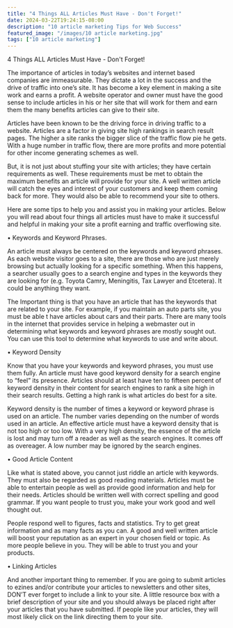 ```yaml
---
title: "4 Things ALL Articles Must Have - Don't Forget!"
date: 2024-03-22T19:24:15-08:00
description: "10 article marketing Tips for Web Success"
featured_image: "/images/10 article marketing.jpg"
tags: ["10 article marketing"]
---
```


4 Things ALL Articles Must Have - Don't Forget!


The importance of articles in today’s websites and internet based companies are immeasurable. They dictate a lot in the success and the drive of traffic into one’s site.   It has become a key element in making a site work and earns a profit. A website operator and owner must have the good sense to include articles in his or her site that will work for them and earn them the many benefits articles can give to their site.

Articles have been known to be the driving force in driving traffic to a website. Articles are a factor in giving site high rankings in search result pages. The higher a site ranks the bigger slice of the traffic flow pie he gets. With a huge number in traffic flow, there are more profits and more potential for other income generating schemes as well.

But, it is not just about stuffing your site with articles; they have certain requirements as well. These requirements must be met to obtain the maximum benefits an article will provide for your site. A well written article will catch the eyes and interest of your customers and keep them coming back for more.  They would also be able to recommend your site to others.

Here are some tips to help you and assist you in making your articles. Below you will read about four things all articles must have to make it successful and helpful in making your site a profit earning and traffic overflowing site. 

•	Keywords and Keyword Phrases. 

An article must always be centered on the keywords and keyword phrases. As each website visitor goes to a site, there are those who are just merely browsing but actually looking for a specific something. When this happens, a searcher usually goes to a search engine and types in the keywords they are looking for (e.g. Toyota Camry, Meningitis, Tax Lawyer and Etcetera). It could be anything they want.

The Important thing is that you have an article that has the keywords that are related to your site. For example, if you maintain an auto parts site, you must be able t have articles about cars and their parts.  There are many tools in the internet that provides service in helping a webmaster out in determining what keywords and keyword phrases are mostly sought out. You can use this tool to determine what keywords to use and write about.   

•	Keyword Density

Know that you have your keywords and keyword phrases, you must use them fully. An article must have good keyword density for a search engine to “feel” its presence. Articles should at least have ten to fifteen percent of keyword density in their content for search engines to rank a site high in their search results. Getting a high rank is what articles do best for a site. 

Keyword density is the number of times a keyword or keyword phrase is used on an article. The number varies depending on the number of words used in an article. An effective article must have a keyword density that is not too high or too low. With a very high density, the essence of the article is lost and may turn off a reader as well as the search engines. It comes off as overeager. A low number may be ignored by the search engines.

•	Good Article Content

Like what is stated above, you cannot just riddle an article with keywords. They must also be regarded as good reading materials. Articles must be able to entertain people as well as provide good information and help for their needs. Articles should be written well with correct spelling and good grammar. If you want people to trust you, make your work good and well thought out. 

People respond well to figures, facts and statistics. Try to get great information and as many facts as you can. A good and well written article will boost your reputation as an expert in your chosen field or topic. As more people believe in you. They will be able to trust you and your products. 

•	Linking Articles

And another important thing to remember. If you are going to submit articles to ezines and/or contribute your articles to newsletters and other sites, DON’T ever forget to include a link to your site. A little resource box with a brief description of your site and you should always be placed right after your articles that you have submitted. If people like your articles, they will most likely click on the link directing them to your site. 

